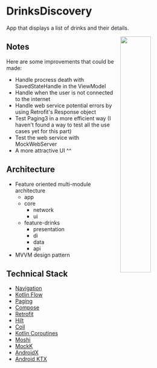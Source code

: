# DrinksDiscovery

App that displays a list of drinks and their details.


<img src="https://github.com/sophicapri/DrinksDiscovery/blob/master/screenshots/app_tour3.gif" align="right" width="40%">

Notes
-----

Here are some improvements that could be made:
- Handle procress death with SavedStateHandle in the ViewModel
- Handle when the user is not connected to the internet
- Handle web service potential errors by using Retrofit's Response object
- Test Paging3 in a more efficient way (I haven't found a way to test all the use cases yet for this part)
- Test the web service with MockWebServer
- A more attractive UI ^^

Architecture
--------------

- Feature oriented multi-module architecture
    - app
    - core
        - network
        - ui
    - feature-drinks
        - presentation
        - di
        - data
        - api
- MVVM design pattern


Technical Stack
--------------
  * [Navigation][14] 
  * [Kotlin Flow][13]
  * [Paging][7]
  * [Compose][11] 
  * [Retrofit][5]
  * [Hilt][92]
  * [Coil][32] 
  * [Kotlin Coroutines][91] 
  * [Moshi][9]
  * [MockK][20] 
  * [AndroidX][1] 
  * [Android KTX][2] 
 

[1]: https://developer.android.com/jetpack/androidx
[2]: https://developer.android.com/kotlin/ktx
[13]: https://developer.android.com/kotlin/flow
[11]: https://developer.android.com/jetpack/compose
[14]: https://developer.android.com/topic/libraries/architecture/navigation/
[30]: https://developer.android.com/guide/topics/ui
[34]: https://developer.android.com/guide/components/fragments
[91]: https://kotlinlang.org/docs/reference/coroutines-overview.html
[92]: https://developer.android.com/training/dependency-injection/hilt-android
[5]: https://github.com/square/retrofit
[7]: https://developer.android.com/topic/libraries/architecture/paging/v3-overview
[9]: https://github.com/square/moshi
[20]: https://github.com/mockk/mockk
[21]: https://github.com/airbnb/lottie-android
[33]: https://square.github.io/leakcanary/
[32]: https://github.com/coil-kt/coil
